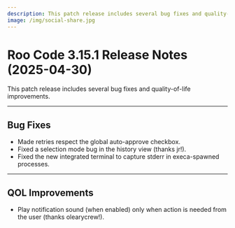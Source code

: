 ```yaml
---
description: This patch release includes several bug fixes and quality-of-life improvements.
image: /img/social-share.jpg
---
```


# Roo Code 3.15.1 Release Notes (2025-04-30)

This patch release includes several bug fixes and quality-of-life improvements.

---

## Bug Fixes

*   Made retries respect the global auto-approve checkbox.
*   Fixed a selection mode bug in the history view (thanks jr!).
*   Fixed the new integrated terminal to capture stderr in execa-spawned processes.

---

## QOL Improvements

*   Play notification sound (when enabled) only when action is needed from the user (thanks olearycrew!).
